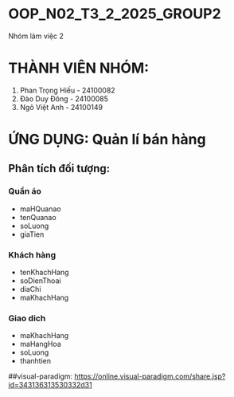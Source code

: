 # OOP_N02_T3_2_2025_GROUP2
Nhóm làm việc 2

# THÀNH VIÊN NHÓM:
1. Phan Trọng Hiếu - 24100082
2. Đào Duy Đông - 24100085
3. Ngô Việt Anh - 24100149

# ỨNG DỤNG: Quản lí bán hàng

## Phân tích đối tượng: 
### Quần áo
- maHQuanao
- tenQuanao
- soLuong
- giaTien
### Khách hàng
- tenKhachHang
- soDienThoai
- diaChi
- maKhachHang
### Giao dich
- maKhachHang
- maHangHoa
- soLuong
- thanhtien


##visual-paradigm:   https://online.visual-paradigm.com/share.jsp?id=343136313530332d31
